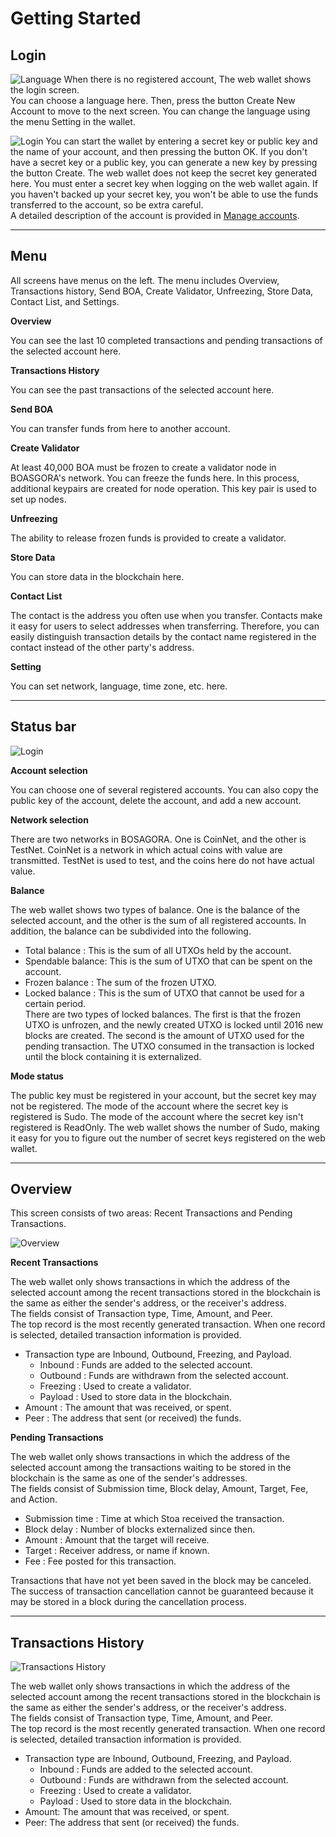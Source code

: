 # Getting Started

## Login

![Language](./assets/login-01.png)
When there is no registered account, The web wallet shows the login screen.  
You can choose a language here. 
Then, press the button Create New Account to move to the next screen. 
You can change the language using the menu Setting in the wallet.

![Login](./assets/login-02.png)
You can start the wallet by entering a secret key or public key and the name of your account, 
and then pressing the button OK. 
If you don't have a secret key or a public key, you can generate a new key by pressing the button Create. 
The web wallet does not keep the secret key generated here. 
You must enter a secret key when logging on the web wallet again. 
If you haven't backed up your secret key, 
you won't be able to use the funds transferred to the account, so be extra careful.  
A detailed description of the account is provided in [Manage accounts](./01-introduction.md#manage-accounts).

<hr>

## Menu
All screens have menus on the left. 
The menu includes Overview, Transactions history, 
Send BOA, Create Validator, Unfreezing, Store Data, Contact List, and Settings.

**Overview**

You can see the last 10 completed transactions and pending transactions of the selected account here.

**Transactions History**

You can see the past transactions of the selected account here. 

**Send BOA**

You can transfer funds from here to another account.

**Create Validator**

At least 40,000 BOA must be frozen to create a validator node in BOASGORA's network. 
You can freeze the funds here. In this process, additional keypairs are created for node operation. 
This key pair is used to set up nodes.

**Unfreezing**

The ability to release frozen funds is provided to create a validator. 

**Store Data**

You can store data in the blockchain here. 

**Contact List**

The contact is the address you often use when you transfer. 
Contacts make it easy for users to select addresses when transferring. 
Therefore, you can easily distinguish transaction details 
by the contact name registered in the contact instead of the other party's address.

**Setting**

You can set network, language, time zone, etc. here.

<hr>

## Status bar

![Login](./assets/status-bar-01.png)

**Account selection**

You can choose one of several registered accounts.
You can also copy the public key of the account, delete the account, and add a new account.

**Network selection**

There are two networks in BOSAGORA. One is CoinNet, and the other is TestNet. 
CoinNet is a network in which actual coins with value are transmitted. 
TestNet is used to test, and the coins here do not have actual value.

**Balance**

The web wallet shows two types of balance. 
One is the balance of the selected account, 
and the other is the sum of all registered accounts. 
In addition, the balance can be subdivided into the following. 

* Total balance : This is the sum of all UTXOs held by the account. 
* Spendable balance: This is the sum of UTXO that can be spent on the account. 
* Frozen balance : The sum of the frozen UTXO. 
* Locked balance : This is the sum of UTXO that cannot be used for a certain period.   
There are two types of locked balances. 
The first is that the frozen UTXO is unfrozen, 
and the newly created UTXO is locked until 2016 new blocks are created. 
The second is the amount of UTXO used for the pending transaction. 
The UTXO consumed in the transaction is locked until the block containing it is externalized.

**Mode status**

The public key must be registered in your account, 
but the secret key may not be registered. 
The mode of the account where the secret key is registered is Sudo. 
The mode of the account where the secret key isn't registered is ReadOnly. 
The web wallet shows the number of Sudo, 
making it easy for you to figure out the number of secret keys registered on the web wallet.

<hr>

## Overview

This screen consists of two areas: Recent Transactions and Pending Transactions.  

![Overview](./assets/overview-01.png)

**Recent Transactions**

The web wallet only shows transactions in
which the address of the selected account among the recent transactions stored 
in the blockchain is the same as either the sender's address, or the receiver's address.  
The fields consist of Transaction type, Time, Amount, and Peer.  
The top record is the most recently generated transaction. 
When one record is selected, detailed transaction information is provided.   

* Transaction type are Inbound, Outbound, Freezing, and Payload. 
    + Inbound : Funds are added to the selected account. 
    + Outbound : Funds are withdrawn from the selected account.
    + Freezing : Used to create a validator.
    + Payload : Used to store data in the blockchain.
* Amount : The amount that was received, or spent.
* Peer : The address that sent (or received) the funds.

**Pending Transactions**

The web wallet only shows transactions in which 
the address of the selected account among the transactions waiting to be stored 
in the blockchain is the same as one of the sender's addresses.  
The fields consist of Submission time, Block delay, Amount, Target, Fee, and Action.  

* Submission time : Time at which Stoa received the transaction.  
* Block delay : Number of blocks externalized since then.  
* Amount : Amount that the target will receive.  
* Target : Receiver address, or name if known.  
* Fee : Fee posted for this transaction.  

Transactions that have not yet been saved in the block may be canceled. 
The success of transaction cancellation cannot be guaranteed 
because it may be stored in a block during the cancellation process.

<hr>

## Transactions History

![Transactions History](./assets/transactions-history-01.png)

The web wallet only shows transactions in which the address of the selected account 
among the recent transactions stored in the blockchain is the same as either the sender's address, 
or the receiver's address.  
The fields consist of Transaction type, Time, Amount, and Peer.  
The top record is the most recently generated transaction. When one record is selected, 
detailed transaction information is provided.  

* Transaction type are Inbound, Outbound, Freezing, and Payload.
    + Inbound : Funds are added to the selected account. 
    + Outbound : Funds are withdrawn from the selected account.
    + Freezing : Used to create a validator.
    + Payload : Used to store data in the blockchain.
* Amount: The amount that was received, or spent.
* Peer: The address that sent (or received) the funds.

